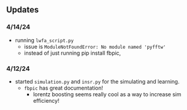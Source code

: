 ## Updates

### 4/14/24
*  running ```lwfa_script.py```
    - issue is ```ModuleNotFoundError: No module named 'pyfftw'```
    - instead of just running pip install fbpic, 

### 4/12/24
* started ```simulation.py``` and ```insr.py``` for the simulating and learning.
    - ```fbpic``` has great documentation!
        - lorentz boosting seems really cool as a way to increase sim efficiency!